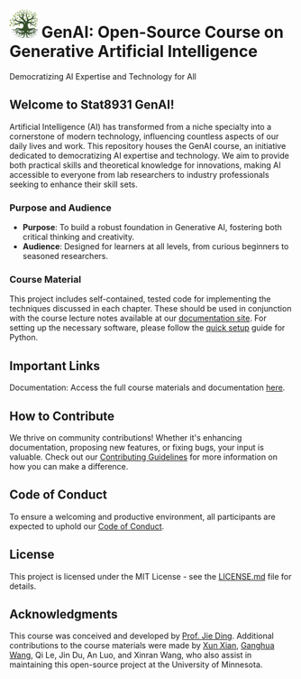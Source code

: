 # <img src="./img/logo.png" height="50"> GenAI: Open-Source Course on Generative Artificial Intelligence 
Democratizing AI Expertise and Technology for All

## Welcome to Stat8931 GenAI!
Artificial Intelligence (AI) has transformed from a niche specialty into a cornerstone of modern technology, influencing countless aspects of our daily lives and work. This repository houses the GenAI course, an initiative dedicated to democratizing AI expertise and technology. We aim to provide both  practical skills and theoretical knowledge for innovations, making AI accessible to everyone from lab researchers to industry professionals seeking to enhance their skill sets.

### Purpose and Audience
- **Purpose**: To build a robust foundation in Generative AI, fostering both critical thinking and creativity.
- **Audience**: Designed for learners at all levels, from curious beginners to seasoned researchers.

### Course Material
This project includes self-contained, tested code for implementing the techniques discussed in each chapter. These should be used in conjunction with the course lecture notes available at our [documentation site](https://genai-course.readthedocs.io/en/latest/index.html).
For setting up the necessary software, please follow the [quick setup](https://genai-course.readthedocs.io/en/latest/introduction/index.html#one-time-quick-setup-of-python-environment) guide for Python.

## Important Links
Documentation: Access the full course materials and documentation [here](https://genai-course.readthedocs.io/en/latest/index.html).

## How to Contribute
We thrive on community contributions! Whether it's enhancing documentation, proposing new features, or fixing bugs, your input is valuable. Check out our [Contributing Guidelines](./CONTRIBUTING.md) for more information on how you can make a difference.

## Code of Conduct
To ensure a welcoming and productive environment, all participants are expected to uphold our [Code of Conduct](./CODE_OF_CONDUCT.md).

## License
This project is licensed under the MIT License - see the [LICENSE.md](LICENSE) file for details.

## Acknowledgments
This course was conceived and developed by [Prof. Jie Ding](https://jding.org). Additional contributions to the course materials were made by [Xun Xian](https://jeremyxianx.github.io/), [Ganghua Wang](https://gwang.umn.edu/), Qi Le, Jin Du, An Luo, and Xinran Wang, who also assist in maintaining this open-source project at the University of Minnesota.


